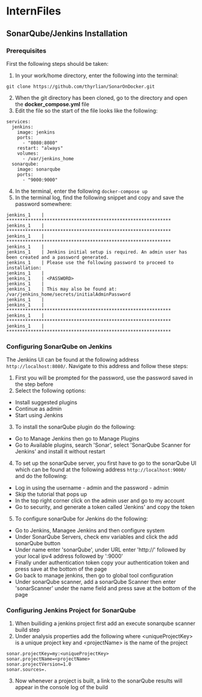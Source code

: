 # InternFiles

## SonarQube/Jenkins Installation
### Prerequisites
First the following steps should be taken:
1. In your work/home directory, enter the following into the terminal:

`git clone https://github.com/thyrlian/SonarOnDocker.git`

2. When the git directory has been cloned, go to the directory and open the __docker_compose.yml__ file
3. Edit the file so the start of the file looks like the following:
```
services:
  jenkins:
    image: jenkins
    ports:
      - "8080:8080"
    restart: "always"
    volumes:
      - /var/jenkins_home
  sonarqube:
    image: sonarqube
    ports:
      - "9000:9000"
```
4. In the terminal, enter the following  ```docker-compose up```
5. In the terminal log, find the following snippet and copy and save the password somewhere:
```
jenkins_1    | *************************************************************
jenkins_1    | *************************************************************
jenkins_1    | *************************************************************
jenkins_1    | 
jenkins_1    | Jenkins initial setup is required. An admin user has been created and a password generated.
jenkins_1    | Please use the following password to proceed to installation:
jenkins_1    | 
jenkins_1    | <PASSWORD>
jenkins_1    | 
jenkins_1    | This may also be found at: /var/jenkins_home/secrets/initialAdminPassword
jenkins_1    | 
jenkins_1    | *************************************************************
jenkins_1    | *************************************************************
jenkins_1    | *************************************************************
```

### Configuring SonarQube on Jenkins
The Jenkins UI can be found at the following address `http://localhost:8080/`. Navigate to this address and follow these steps:
1. First you will be prompted for the password, use the password saved in the step before
2. Select the following options:
* Install suggested plugins
* Continue as admin
* Start using Jenkins
3. To install the sonarQube plugin do the following:
* Go to Manage Jenkins then go to Manage Plugins
* Go to Available plugins, search 'Sonar', select 'SonarQube Scanner for Jenkins' and install it without restart
4. To set up the sonarQube server, you first have to go to the sonarQube UI which can be found at the following address `http://localhost:9000/` and do the following:
* Log in using the username - admin and the password - admin
* Skip the tutorial that pops up
* In the top right corner click on the admin user and go to my account
* Go to security, and generate a token called 'Jenkins' and copy the token
5. To configure sonarQube for Jenkins do the following:
* Go to Jenkins, Managee Jenkins and then configure system
* Under SonarQube Servers, check env variables and click the add sonarQube button
* Under name enter 'sonarQube', under URL enter 'http://' followed by your local ipv4 address followed by ':9000'
* Finally under authentication token copy your authentication token and press save at the bottom of the page
* Go back to manage jenkins, then go to global tool configuration
* Under sonarQube scanner, add a sonarQube Scanner then enter 'sonarScanner' under the name field and press save at the bottom of the page

### Configuring Jenkins Project for SonarQube
1. When builiding a jenkins project first add an execute sonarqube scanner build step
2. Under analysis properties add the following where \<uniqueProjectKey\> is a unique project key and \<projectName\> is the name of the project
```
sonar.projectKey=my:<uniqueProjectKey>
sonar.projectName=<projectName>
sonar.projectVersion=1.0
sonar.sources=.
```
3. Now whenever a project is built, a link to the sonarQube results will appear in the console log of the build

